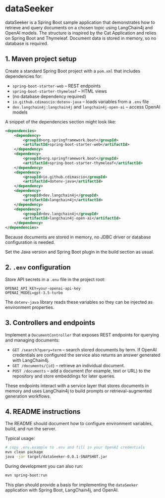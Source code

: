 # dataSeeker

dataSeeker is a Spring Boot sample application that demonstrates how to retrieve and query documents on a chosen topic using LangChain4j and OpenAI models. The structure is inspired by the Cat Application and relies on Spring Boot and Thymeleaf. Document data is stored in memory, so no database is required.

## 1. Maven project setup

Create a standard Spring Boot project with a `pom.xml` that includes dependencies for:

- `spring-boot-starter-web` – REST endpoints
- `spring-boot-starter-thymeleaf` – HTML views
- (no database dependency required)
- `io.github.cdimascio:dotenv-java` – loads variables from a `.env` file
- `dev.langchain4j:langchain4j` and `langchain4j-open-ai` – access OpenAI models

A snippet of the dependencies section might look like:

```xml
<dependencies>
    <dependency>
        <groupId>org.springframework.boot</groupId>
        <artifactId>spring-boot-starter-web</artifactId>
    </dependency>
    <dependency>
        <groupId>org.springframework.boot</groupId>
        <artifactId>spring-boot-starter-thymeleaf</artifactId>
    </dependency>
    <dependency>
        <groupId>io.github.cdimascio</groupId>
        <artifactId>dotenv-java</artifactId>
    </dependency>
    <dependency>
        <groupId>dev.langchain4j</groupId>
        <artifactId>langchain4j</artifactId>
    </dependency>
    <dependency>
        <groupId>dev.langchain4j</groupId>
        <artifactId>langchain4j-open-ai</artifactId>
    </dependency>
</dependencies>
```

Because documents are stored in memory, no JDBC driver or database configuration is needed.

Set the Java version and Spring Boot plugin in the build section as usual.

## 2. `.env` configuration

Store API secrets in a `.env` file in the project root:

```
OPENAI_API_KEY=your-openai-api-key
OPENAI_MODEL=gpt-3.5-turbo
```

The `dotenv-java` library reads these variables so they can be injected as environment properties.

## 3. Controllers and endpoints

Implement a `DocumentController` that exposes REST endpoints for querying and managing documents:

- `GET /search?query=term` – search stored documents by term. If OpenAI credentials are configured the service also returns an answer generated with LangChain4j.
- `GET /documents/{id}` – retrieve an individual document.
- `POST /documents` – add a document (for example, text or URL) to the repository and store embeddings for later queries.

These endpoints interact with a service layer that stores documents in memory and uses LangChain4j to build prompts or retrieval-augmented generation workflows.

## 4. README instructions

The README should document how to configure environment variables, build, and run the server.

Typical usage:

```bash
# copy .env.example to .env and fill in your OpenAI credentials
mvn clean package
java -jar target/dataSeeker-0.0.1-SNAPSHOT.jar
```

During development you can also run:

```bash
mvn spring-boot:run
```

This plan should provide a basis for implementing the `dataSeeker` application with Spring Boot, LangChain4j, and OpenAI.
